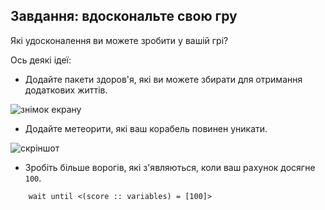 ## Завдання: вдоскональте свою гру

Які удосконалення ви можете зробити у вашій грі?

Ось деякі ідеї:

+ Додайте пакети здоров'я, які ви можете збирати для отримання додаткових життів.

![знімок екрану](images/invaders-aid.png)

+ Додайте метеорити, які ваш корабель повинен уникати.

![скріншот](images/invaders-rocks.png)

+ Зробіть більше ворогів, які з'являються, коли ваш рахунок досягне `100`.

```blocks3
    wait until <(score :: variables) = [100]>
```